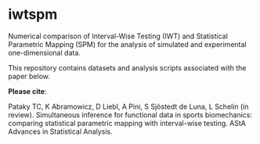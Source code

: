 # iwtspm
Numerical comparison of Interval-Wise Testing (IWT) and Statistical Parametric Mapping (SPM) for the analysis of simulated and experimental one-dimensional data.

This repository contains datasets and analysis scripts associated with the paper below.

**Please cite**:

Pataky TC, K Abramowicz, D Liebl, A Pini, S Sjöstedt de Luna, L Schelin (in review). Simultaneous inference for functional data in sports biomechanics: comparing statistical parametric mapping with interval-wise testing. AStA Advances in Statistical Analysis.
